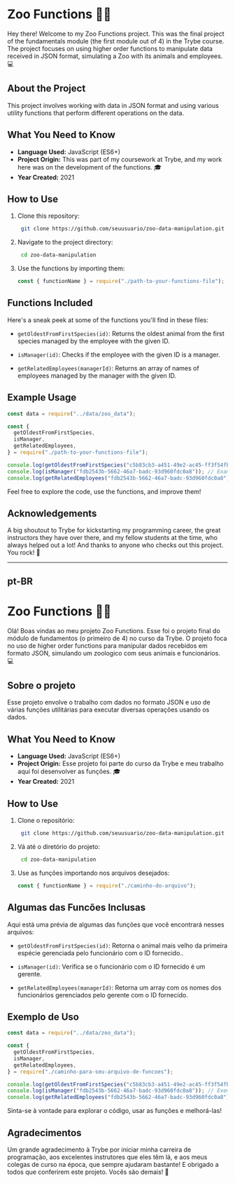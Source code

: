 # Zoo Functions 🦁🐘

Hey there! Welcome to my Zoo Functions project. This was the final project of the fundamentals module (the first module out of 4) in the Trybe course. The project focuses on using higher order functions to manipulate data received in JSON format, simulating a Zoo with its animals and employees. 💻

## About the Project

This project involves working with data in JSON format and using various utility functions that perform different operations on the data.

## What You Need to Know

- **Language Used:** JavaScript (ES6+)
- **Project Origin:** This was part of my coursework at Trybe, and my work here was on the development of the functions. 🎓
- **Year Created:** 2021

## How to Use

1. Clone this repository:

   ```sh
    git clone https://github.com/seuusuario/zoo-data-manipulation.git
   ```

2. Navigate to the project directory:

   ```sh
    cd zoo-data-manipulation
   ```

3. Use the functions by importing them:

   ```js
   const { functionName } = require("./path-to-your-functions-file");
   ```

## Functions Included

Here's a sneak peek at some of the functions you'll find in these files:

- `getOldestFromFirstSpecies(id)`: Returns the oldest animal from the first species managed by the employee with the given ID.

- `isManager(id)`: Checks if the employee with the given ID is a manager.

- `getRelatedEmployees(managerId)`: Returns an array of names of employees managed by the manager with the given ID.

## Example Usage

```js
const data = require("../data/zoo_data");

const {
  getOldestFromFirstSpecies,
  isManager,
  getRelatedEmployees,
} = require("./path-to-your-functions-file");

console.log(getOldestFromFirstSpecies("c5b83cb3-a451-49e2-ac45-ff3f54fbe7e1")); // Example output: ['Bucky', 'male', 4]
console.log(isManager("fdb2543b-5662-46a7-badc-93d960fdc0a8")); // Example output: true
console.log(getRelatedEmployees("fdb2543b-5662-46a7-badc-93d960fdc0a8")); // Example output: ['Burl Bethea', 'Ola Orloff', 'Emery Elser']
```

Feel free to explore the code, use the functions, and improve them!

## Acknowledgements

A big shoutout to Trybe for kickstarting my programming career, the great instructors they have over there, and my fellow students at the time, who always helped out a lot! And thanks to anyone who checks out this project. You rock! 🤘

---

## pt-BR

# Zoo Functions 🦁🐘

Olá! Boas vindas ao meu projeto Zoo Functions. Esse foi o projeto final do módulo de fundamentos (o primeiro de 4) no curso da Trybe. O projeto foca no uso de higher order functions para manipular dados recebidos em formato JSON, simulando um zoologico com seus animais e funcionários. 💻

## Sobre o projeto

Esse projeto envolve o trabalho com dados no formato JSON e uso de várias funções utilitárias para executar diversas operações usando os dados.

## What You Need to Know

- **Language Used:** JavaScript (ES6+)
- **Project Origin:** Esse projeto foi parte do curso da Trybe e meu trabalho aqui foi desenvolver as funções. 🎓
- **Year Created:** 2021

## How to Use

1. Clone o repositório:

   ```sh
    git clone https://github.com/seuusuario/zoo-data-manipulation.git
   ```

2. Vá até o diretório do projeto:

   ```sh
    cd zoo-data-manipulation
   ```

3. Use as funções importando nos arquivos desejados:

   ```js
   const { functionName } = require("./caminho-do-arquivo");
   ```

## Algumas das Funcões Inclusas

Aqui está uma prévia de algumas das funções que você encontrará nesses arquivos:

- `getOldestFromFirstSpecies(id)`: Retorna o animal mais velho da primeira espécie gerenciada pelo funcionário com o ID fornecido..

- `isManager(id)`: Verifica se o funcionário com o ID fornecido é um gerente.

- `getRelatedEmployees(managerId)`: Retorna um array com os nomes dos funcionários gerenciados pelo gerente com o ID fornecido.

## Exemplo de Uso

```js
const data = require("../data/zoo_data");

const {
  getOldestFromFirstSpecies,
  isManager,
  getRelatedEmployees,
} = require("./caminho-para-seu-arquivo-de-funcoes");

console.log(getOldestFromFirstSpecies("c5b83cb3-a451-49e2-ac45-ff3f54fbe7e1")); // Exemplo de saída: ['Bucky', 'macho', 4]
console.log(isManager("fdb2543b-5662-46a7-badc-93d960fdc0a8")); // Exemplo de saída: true
console.log(getRelatedEmployees("fdb2543b-5662-46a7-badc-93d960fdc0a8")); // Exemplo de saída: ['Burl Bethea', 'Ola Orloff', 'Emery Elser']
```

Sinta-se à vontade para explorar o código, usar as funções e melhorá-las!

## Agradecimentos

Um grande agradecimento à Trybe por iniciar minha carreira de programação, aos excelentes instrutores que eles têm lá, e aos meus colegas de curso na época, que sempre ajudaram bastante! E obrigado a todos que conferirem este projeto. Vocês são demais! 🤘
